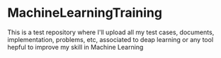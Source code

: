 # MachineLearningTraining
This is a test repository where I'll upload all my test cases, documents, implementation, problems, etc, associated to deap learning or any tool hepful to improve my skill in Machine Learning
